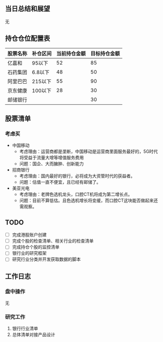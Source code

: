 ## 当日总结和展望

无

## 持仓仓位配置表

| 股票名称 | 补仓区间 | 当前持仓金额 | 目标持仓金额 |
| -------- | -------- | ------------ | ------------ |
| 亿嘉和   | 95以下   | 52           | 85           |
| 石药集团 | 6.8以下  | 48           | 50           |
| 阿里巴巴 | 215以下  | 55           | 90           |
| 京东健康 | 100以下  | 28           | 30           |
| 邮储银行 |          |              | 30           |

## 股票清单

### 考虑买

* 中国移动
  * 考虑理由：运营商都是垄断，中国移动是运营商里面服务最好的，5G时代将受益于流量大增等增值服务费用
  * 问题：国企、大而臃肿、创新能力
* 招商银行
  * 考虑理由：国内最好的银行，必将成为大资管时代的获益者。
  * 问题：估值一直不便宜，且已经有邮储了。
* 美亚光电
  * 考虑理由：老牌色选机龙头，口腔CT机将成为第二增长点。
  * 问题：目前不算低估。且色选机增长将变缓，而口腔CT这块能否做起来还需观察。

## TODO

- [ ] 完成港股账户创建
- [ ] 完成个股的检查清单、相关行业的检查清单
- [ ] 完成持仓个股的监控清单
- [ ] 银行业的研究框架
- [ ] 研究行业分类并开发获取数据的脚本

## 工作日志

### 盘中操作

无

### 研究工作

1. 银行行业清单
2. 总体清单对接产品设计

